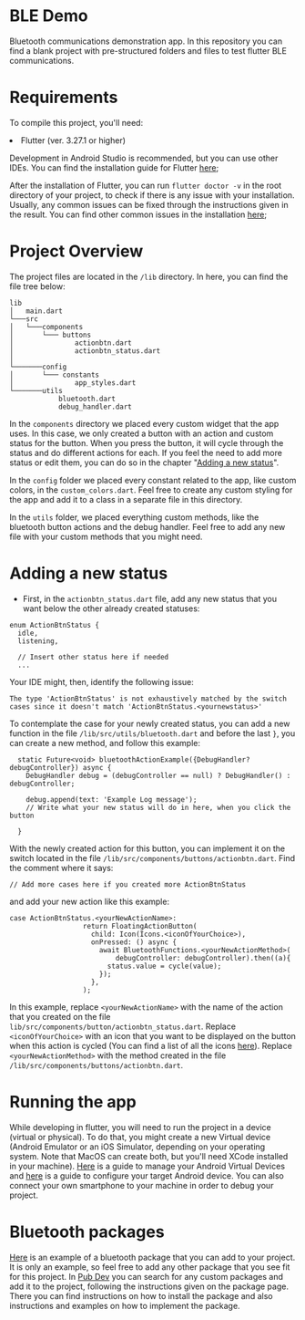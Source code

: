 # BLE Demo

Bluetooth communications demonstration app.
In this repository you can find a blank project with pre-structured folders and files to test flutter BLE communications.

# Requirements

To compile this project, you'll need:

<li> Flutter (ver. 3.27.1 or higher)</li>

Development in Android Studio is recommended, but you can use other IDEs.
You can find the installation guide for Flutter [here](https://docs.flutter.dev/get-started/install);

After the installation of Flutter, you can run `flutter doctor -v`
in the root directory of your project, to check if there is any issue with your installation. Usually, any common issues can be fixed through the instructions given in the result. You can find other common issues in the installation [here](https://docs.flutter.dev/get-started/install/help);

# Project Overview

The project files are located in the `/lib` directory. In here, you can find the file tree below:

```
lib
│   main.dart
└───src
│   └───components
│       └─── buttons
│               actionbtn.dart
│               actionbtn_status.dart
│
└───────config
│       └─── constants
│               app_styles.dart
└───────utils
            bluetooth.dart
            debug_handler.dart

```

In the `components` directory we placed every custom widget that the app uses. In this case, we only created a button with an action and custom status for the button. When you press the button, it will cycle through the status and do different actions for each. If you feel the need to add more status or edit them, you can do so in the chapter "[Adding a new status](#adding-a-new-status)".

In the `config` folder we placed every constant related to the app, like custom colors, in the `custom_colors.dart`. Feel free to create any custom styling for the app and add it to a class in a separate file in this directory.

In the `utils` folder, we placed everything custom methods, like the bluetooth button actions and the debug handler. Feel free to add any new file with your custom methods that you might need.

# Adding a new status

- First, in the `actionbtn_status.dart` file, add any new status that you want below the other already created statuses:

```
enum ActionBtnStatus {
  idle,
  listening,

  // Insert other status here if needed
  ...
```

Your IDE might, then, identify the following issue:

```
The type 'ActionBtnStatus' is not exhaustively matched by the switch cases since it doesn't match 'ActionBtnStatus.<yournewstatus>'
```

To contemplate the case for your newly created status, you can add a new function in the file `/lib/src/utils/bluetooth.dart` and before the last `}`, you can create a new method, and follow this example:

```
  static Future<void> bluetoothActionExample({DebugHandler? debugController}) async {
    DebugHandler debug = (debugController == null) ? DebugHandler() : debugController;

    debug.append(text: 'Example Log message');
    // Write what your new status will do in here, when you click the button

  }
```

With the newly created action for this button, you can implement it on the switch located in the file `/lib/src/components/buttons/actionbtn.dart`. Find the comment where it says:

```
// Add more cases here if you created more ActionBtnStatus
```

and add your new action like this example:

```
case ActionBtnStatus.<yourNewActionName>:
                  return FloatingActionButton(
                    child: Icon(Icons.<iconOfYourChoice>),
                    onPressed: () async {
                      await BluetoothFunctions.<yourNewActionMethod>(
                          debugController: debugController).then((a){
                        status.value = cycle(value);
                      });
                    },
                  );
```

In this example, replace `<yourNewActionName>` with the name of the action that you created on the file `lib/src/components/button/actionbtn_status.dart`. Replace `<iconOfYourChoice>` with an icon that you want to be displayed on the button when this action is cycled (You can find a list of all the icons [here](https://api.flutter.dev/flutter/material/Icons-class.html)). Replace `<yourNewActionMethod>` with the method created in the file `/lib/src/components/buttons/actionbtn.dart`.

# Running the app
While developing in flutter, you will need to run the project in a device (virtual or physical). To do that, you might create a new Virtual device (Android Emulator or an iOS Simulator, depending on your operating system. Note that MacOS can create both, but you'll need XCode installed in your machine). [Here](https://developer.android.com/studio/run/managing-avds) is a guide to manage your Android Virtual Devices and [here](https://docs.flutter.dev/platform-integration/android/install-android/install-android-from-windows) is a guide to configure your target Android device. You can also connect your own smartphone to your machine in order to debug your project.

# Bluetooth packages
[Here](https://pub.dev/packages/flutter_blue_plus) is an example of a bluetooth package that you can add to your project. It is only an example, so feel free to add any other package that you see fit for this project. In [Pub Dev](https://pub.dev/) you can search for any custom packages and add it to the project, following the instructions given on the package page. There you can find instructions on how to install the package and also instructions and examples on how to implement the package.
